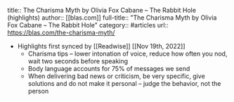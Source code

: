 title:: The Charisma Myth by Olivia Fox Cabane – The Rabbit Hole (highlights)
author:: [[blas.com]]
full-title:: "The Charisma Myth by Olivia Fox Cabane – The Rabbit Hole"
category:: #articles
url:: https://blas.com/the-charisma-myth/

- Highlights first synced by [[Readwise]] [[Nov 19th, 2022]]
	- Charisma tips – lower intonation of voice, reduce how often you nod, wait two seconds before speaking
	- Body language accounts for 75% of messages we send
	- When delivering bad news or criticism, be very specific, give solutions and do not make it personal – judge the behavior, not the person